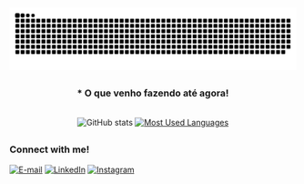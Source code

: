 ##
<picture align="center">
  <source media="(prefers-color-scheme: dark)" srcset="https://raw.githubusercontent.com/henriqueCIC/henriqueCIC/output/github-contribution-grid-snake-dark.svg">
  <source media="(prefers-color-scheme: light)" srcset="https://raw.githubusercontent.com/henriqueCIC/henriqueCIC/output/github-contribution-grid-snake-dark.svg">
  <img align="center" alt="github contribution grid snake animation" src="https://raw.githubusercontent.com/henriqueCIC/henriqueCIC/output/github-contribution-grid-snake.svg">
</picture>

##
<div style="text-align: center;" align="center">
  <h3>* O que venho fazendo até agora! </h3>
  <br>
  <img src="https://github-readme-stats-git-masterrstaa-rickstaa.vercel.app/api?username=henriqueCIC&hide_title=true&show_icons=true&include_all_commits=false&count_private=true&line_height=25&hide=issues&bg_color=000&title_color=FF00F6&text_color=FFF&border_radius=3&border_color=36123c&icon_color=FF00F6&theme=jolly" alt="GitHub stats">

  <a href="https://github.com/henriqueCIC/github-readme-stats">
    <img src="https://github-readme-stats-git-masterrstaa-rickstaa.vercel.app/api/top-langs/?username=henriqueCIC&line_height=10&card_width=290&layout=compact&hide_title=false&count_private=true&langs_count=4&show_icons=true&title_color=FF00F6&hide=html,scss,less&bg_color=000&text_color=8B8B8B&border_radius=3&border_color=561760&count_private=true" alt="Most Used Languages">
  </a>
</div>

##

<img align="right" alt="" height="190px" src="./src/study.gif">

<h3 align="left">Connect with me!</h3>

[![E-mail](https://img.shields.io/badge/-Email-000?style=for-the-badge&logo=microsoft-outlook&logoColor=FF00F6&color:FFF)](mailto:henrrique.brrtto@gmail.com)
[![LinkedIn](https://img.shields.io/badge/-LinkedIn-000?style=for-the-badge&logo=linkedin&logoColor=FF00F6&color:FFF)](https://www.linkedin.com/in/colocaralgo/)
[![Instagram](https://img.shields.io/badge/-Instagram-000?style=for-the-badge&logo=instagram&logoColor=FF00F6&color:FFF)](https://www.instagram.com/henrique.brrto/)


